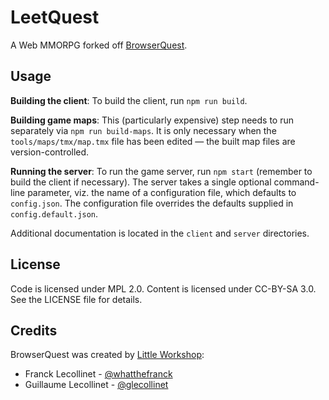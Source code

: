 # LeetQuest

A Web MMORPG forked off
[BrowserQuest](https://github.com/mozilla/BrowserQuest).

## Usage

**Building the client**: To build the client, run `npm run build`.

**Building game maps**: This (particularly expensive) step needs to run
separately via `npm run build-maps`. It is only necessary when the
`tools/maps/tmx/map.tmx` file has been edited — the built map files are
version-controlled.

**Running the server**: To run the game server, run `npm start` (remember to
build the client if necessary). The server takes a single optional
command-line parameter, viz. the name of a configuration file, which defaults
to `config.json`. The configuration file overrides the defaults supplied in
`config.default.json`.

Additional documentation is located in the `client` and `server` directories.

## License

Code is licensed under MPL 2.0. Content is licensed under CC-BY-SA 3.0.
See the LICENSE file for details.

## Credits

BrowserQuest was created by [Little Workshop](https://www.littleworkshop.fr):

-   Franck Lecollinet - [@whatthefranck](https://twitter.com/whatthefranck)
-   Guillaume Lecollinet - [@glecollinet](https://twitter.com/glecollinet)
